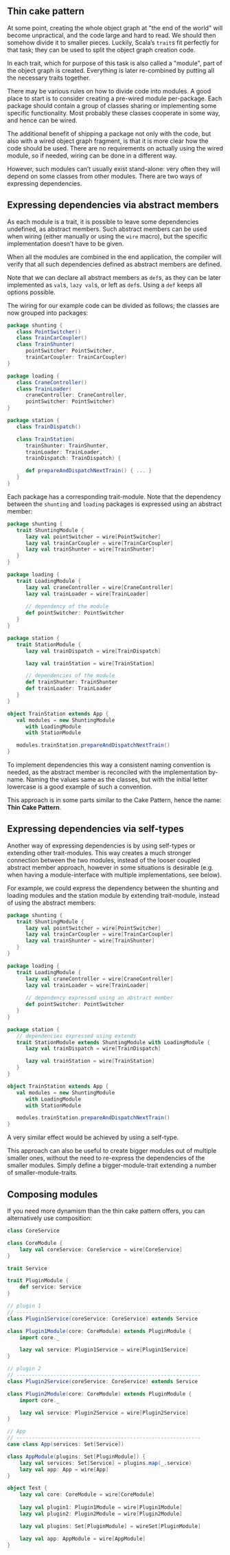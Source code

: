 
## Thin cake pattern

At some point, creating the whole object graph at "the end of the world" will become unpractical, and the code large and hard to read. We should then somehow divide it to smaller pieces. Luckily, Scala’s `trait`s fit perfectly for that task; they can be used to split the object graph creation code.

In each trait, which for purpose of this task is also called a "module", part of the object graph is created. Everything is later re-combined by putting all the necessary traits together.

There may be various rules on how to divide code into modules. A good place to start is to consider creating a pre-wired module per-package. Each package should contain a group of classes sharing or implementing some specific functionality. Most probably these classes cooperate in some way, and hence can be wired.

The additional benefit of shipping a package not only with the code, but also with a wired object graph fragment, is that it is more clear how the code should be used. There are no requirements on actually using the wired module, so if needed, wiring can be done in a different way.

However, such modules can’t usually exist stand-alone: very often they will depend on some classes from other modules. There are two ways of expressing dependencies.

## Expressing dependencies via abstract members

As each module is a trait, it is possible to leave some dependencies undefined, as abstract members. Such abstract members can be used when wiring (either manually or using the `wire` macro), but the specific implementation doesn’t have to be given.

When all the modules are combined in the end application, the compiler will verify that all such dependencies defined as abstract members are defined.

Note that we can declare all abstract members as `def`s, as they can be later implemented as `val`s, `lazy val`s, or left as `def`s. Using a `def` keeps all options possible.

The wiring for our example code can be divided as follows; the classes are now grouped into packages:

````scala
package shunting {
   class PointSwitcher()
   class TrainCarCoupler()
   class TrainShunter(
      pointSwitcher: PointSwitcher, 
      trainCarCoupler: TrainCarCoupler)
} 

package loading {
   class CraneController()
   class TrainLoader(
      craneController: CraneController, 
      pointSwitcher: PointSwitcher)
}

package station {
   class TrainDispatch()

   class TrainStation(
      trainShunter: TrainShunter, 
      trainLoader: TrainLoader, 
      trainDispatch: TrainDispatch) {

      def prepareAndDispatchNextTrain() { ... }
   }
} 
````

Each package has a corresponding trait-module. Note that the dependency between the `shunting` and `loading` packages is expressed using an abstract member:


````scala
package shunting {
   trait ShuntingModule {
      lazy val pointSwitcher = wire[PointSwitcher]
      lazy val trainCarCoupler = wire[TrainCarCoupler]
      lazy val trainShunter = wire[TrainShunter] 
   }
}

package loading {
   trait LoadingModule {
      lazy val craneController = wire[CraneController]
      lazy val trainLoader = wire[TrainLoader] 
 
      // dependency of the module
      def pointSwitcher: PointSwitcher
   }
}

package station {
   trait StationModule {
      lazy val trainDispatch = wire[TrainDispatch]

      lazy val trainStation = wire[TrainStation]

      // dependencies of the module
      def trainShunter: TrainShunter 
      def trainLoader: TrainLoader
   }
}

object TrainStation extends App {
   val modules = new ShuntingModule
      with LoadingModule
      with StationModule

   modules.trainStation.prepareAndDispatchNextTrain()   
}  
```` 

To implement dependencies this way a consistent naming convention is needed, as the abstract member is reconciled with the implementation by-name. Naming the values same as the classes, but with the initial letter lowercase is a good example of such a convention.

This approach is in some parts similar to the Cake Pattern, hence the name: **Thin Cake Pattern**.

## Expressing dependencies via self-types

Another way of expressing dependencies is by using self-types or extending other trait-modules. This way creates a much stronger connection between the two modules, instead of the looser coupled abstract member approach, however in some situations is desirable (e.g. when having a module-interface with multiple implementations, see below).

For example, we could express the dependency between the shunting and loading modules and the station module by extending trait-module, instead of using the abstract members:

````scala
package shunting {
   trait ShuntingModule {
      lazy val pointSwitcher = wire[PointSwitcher]
      lazy val trainCarCoupler = wire[TrainCarCoupler]
      lazy val trainShunter = wire[TrainShunter] 
   }
}

package loading {
   trait LoadingModule {
      lazy val craneController = wire[CraneController]
      lazy val trainLoader = wire[TrainLoader] 
 
      // dependency expressed using an abstract member
      def pointSwitcher: PointSwitcher
   }
}

package station {
   // dependencies expressed using extends
   trait StationModule extends ShuntingModule with LoadingModule {
      lazy val trainDispatch = wire[TrainDispatch]

      lazy val trainStation = wire[TrainStation]
   }
}

object TrainStation extends App {
   val modules = new ShuntingModule
      with LoadingModule
      with StationModule

   modules.trainStation.prepareAndDispatchNextTrain()   
}   
```` 

A very similar effect would be achieved by using a self-type. 

This approach can also be useful to create bigger modules out of multiple smaller ones, without the need to re-express the dependencies of the smaller modules. Simply define a bigger-module-trait extending a number of smaller-module-traits.


## Composing modules

If you need more dynamism than the thin cake pattern offers, you can alternatively use composition:

````scala
class CoreService

class CoreModule {
    lazy val coreService: CoreService = wire[CoreService]
}

trait Service

trait PluginModule {
    def service: Service
}

// plugin 1
// ------------------------------------------------------------
class Plugin1Service(coreService: CoreService) extends Service

class Plugin1Module(core: CoreModule) extends PluginModule {
    import core._

    lazy val service: Plugin1Service = wire[Plugin1Service]
}

// plugin 2
// ------------------------------------------------------------
class Plugin2Service(coreService: CoreService) extends Service

class Plugin2Module(core: CoreModule) extends PluginModule {
    import core._

    lazy val service: Plugin2Service = wire[Plugin2Service]
}

// App
// ------------------------------------------------------------
case class App(services: Set[Service])

class AppModule(plugins: Set[PluginModule]) {
    lazy val services: Set[Service] = plugins.map(_.service)
    lazy val app: App = wire[App]
}

object Test {
    lazy val core: CoreModule = wire[CoreModule]
    
    lazy val plugin1: Plugin1Module = wire[Plugin1Module]
    lazy val plugin2: Plugin2Module = wire[Plugin2Module]

    lazy val plugins: Set[PluginModule] = wireSet[PluginModule]

    lazy val app: AppModule = wire[AppModule]
}
````